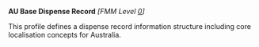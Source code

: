 **AU Base Dispense Record** *[FMM Level [0](guidance.html)]*

This profile defines a dispense record information structure including core localisation concepts for Australia.